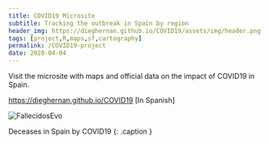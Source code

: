 ```yaml
---
title: COVID19 Microsite
subtitle: Tracking the outbreak in Spain by region
header_img: https://dieghernan.github.io/COVID19/assets/img/header.png
tags: [project,R,maps,sf,cartography]
permalink: /COVID19-project
date: 2020-04-04
---
```


Visit the microsite with maps and official data on the impact of COVID19 in Spain. 

<https://dieghernan.github.io/COVID19>
[In Spanish]

![FallecidosEvo](https://dieghernan.github.io/COVID19/assets/Fallecidos.gif)

Deceases in Spain by COVID19
{: .caption }
